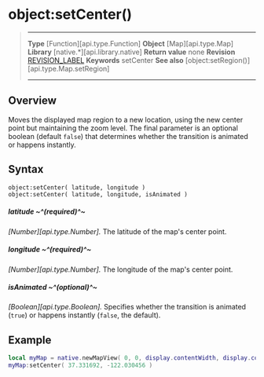 # object:setCenter()

> --------------------- ------------------------------------------------------------------------------------------
> __Type__              [Function][api.type.Function]
> __Object__            [Map][api.type.Map]
> __Library__           [native.*][api.library.native]
> __Return value__      none
> __Revision__          [REVISION_LABEL](REVISION_URL)
> __Keywords__          setCenter
> __See also__          [object:setRegion()][api.type.Map.setRegion]
> --------------------- ------------------------------------------------------------------------------------------


## Overview

Moves the displayed map region to a new location, using the new center point but maintaining the zoom level. The final parameter is an optional boolean (default `false`) that determines whether the transition is animated or happens instantly.

## Syntax

	object:setCenter( latitude, longitude )
	object:setCenter( latitude, longitude, isAnimated )

##### latitude ~^(required)^~
_[Number][api.type.Number]._ The latitude of the map's center point.

##### longitude ~^(required)^~
_[Number][api.type.Number]._ The longitude of the map's center point.

##### isAnimated ~^(optional)^~
_[Boolean][api.type.Boolean]._ Specifies whether the transition is animated (`true`) or happens instantly (`false`, the default).

## Example

``````lua
local myMap = native.newMapView( 0, 0, display.contentWidth, display.contentHeight )
myMap:setCenter( 37.331692, -122.030456 )
``````

